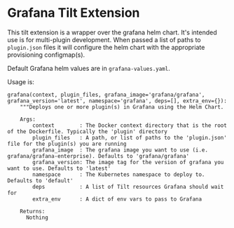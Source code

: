 # Grafana Tilt Extension

This tilt extension is a wrapper over the grafana helm chart. It's intended
use is for multi-plugin development. When passed a list of paths to `plugin.json` files
it will configure the helm chart with the appropriate provisioning configmap(s).

Default Grafana helm values are in `grafana-values.yaml`.

Usage is:
```
grafana(context, plugin_files, grafana_image='grafana/grafana', grafana_version='latest', namespace='grafana', deps=[], extra_env={}):
    """Deploys one or more plugin(s) in Grafana using the Helm Chart.

    Args:
        context        : The Docker context directory that is the root of the Dockerfile. Typically the 'plugin' directory
        plugin_files   : A path, or list of paths to the 'plugin.json' file for the plugin(s) you are running
        grafana_image  : The grafana image you want to use (i.e. grafana/grafana-enterprise). Defaults to 'grafana/grafana'
        grafana_version: The image tag for the version of grafana you want to use. Defaults to 'latest'
        namespace      : The Kubernetes namespace to deploy to. Defaults to 'default'
        deps           : A list of Tilt resources Grafana should wait for
        extra_env      : A dict of env vars to pass to Grafana

    Returns:
      Nothing
```